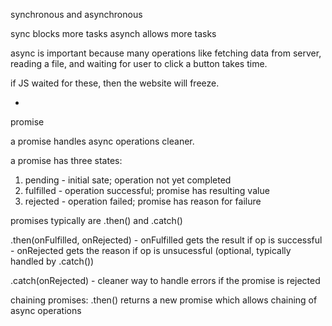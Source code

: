 synchronous and asynchronous

sync blocks more tasks
asynch allows more tasks

async is important because many operations like fetching data from server, reading a file, and waiting for user to click a button takes time.

if JS waited for these, then the website will freeze.

-

promise

a promise handles async operations cleaner.

a promise has three states:
1. pending - initial sate; operation not yet completed
2. fulfilled - operation successful; promise has resulting value
3. rejected - operation failed; promise has reason for failure

promises typically are .then() and .catch()

.then(onFulfilled, onRejected)
    - onFulfilled gets the result if op is successful
    - onRejected gets the reason if op is unsucessful (optional, typically handled by .catch())

.catch(onRejected)
    - cleaner way to handle errors if the promise is rejected

chaining promises: .then() returns a new promise which allows chaining of async operations
